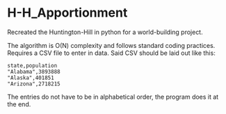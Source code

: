 # H-H_Apportionment
Recreated the Huntington-Hill in python for a world-building project.

The algorithm is O(N) complexity and follows standard coding practices. Requires a CSV file to enter in data. Said CSV should be laid out like this:
```
state,population
"Alabama",3893888
"Alaska",401851
"Arizona",2718215
```
The entries do not have to be in alphabetical order, the program does it at the end.
